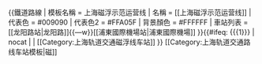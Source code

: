 {{鐵道路線
| 模板名稱 = 上海磁浮示范运营线
| 名稱 = [[上海磁浮示范运营线]]
| 代表色 = #009090
| 代表色2 = #FFA05F
| 背景顏色 = #FFFFFF
| 車站列表 = [[龙阳路站|龙阳路]]{{—w}}[[浦東國際機場站|浦東國際機場]]
}}<includeonly>{{#ifeq: {{{1}}} | nocat | <!--空--> | [[Category:上海轨道交通磁浮线车站]] }}</includeonly><noinclude>
[[Category:上海轨道交通路线车站模板‎|磁]]
</noinclude>